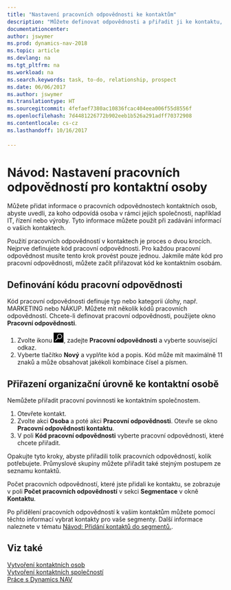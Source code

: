 ```yaml
---
title: "Nastavení pracovních odpovědnosti ke kontaktům"
description: "Můžete definovat odpovědnosti a přiřadit ji ke kontaktu, který je odpovědný za jeho společnost, například IT nebo produkce."
documentationcenter: 
author: jswymer
ms.prod: dynamics-nav-2018
ms.topic: article
ms.devlang: na
ms.tgt_pltfrm: na
ms.workload: na
ms.search.keywords: task, to-do, relationship, prospect
ms.date: 06/06/2017
ms.author: jswymer
ms.translationtype: HT
ms.sourcegitcommit: 4fefaef7380ac10836fcac404eea006f55d8556f
ms.openlocfilehash: 7d4481226772b902eeb1b526a291adff70372908
ms.contentlocale: cs-cz
ms.lasthandoff: 10/16/2017

---
```

# <a name="how-to-set-up-job-responsibilities-for-contact-persons"></a>Návod: Nastavení pracovních odpovědností pro kontaktní osoby
Můžete přidat informace o pracovních odpovědnostech kontaktních osob, abyste uvedli, za koho odpovídá osoba v rámci jejich společnosti, například IT, řízení nebo výroby. Tyto informace můžete použít při zadávání informací o vašich kontaktech.

Použití pracovních odpovědností v kontaktech je proces o dvou krocích. Nejprve definujete kód pracovní odpovědnosti. Pro každou pracovní odpovědnost musíte tento krok provést pouze jednou. Jakmile máte kód pro pracovní odpovědnosti, můžete začít přiřazovat kód ke kontaktním osobám.

## <a name="to-define-a-job-responsibility-code"></a>Definování kódu pracovní odpovědnosti
Kód pracovní odpovědnosti definuje typ nebo kategorii úlohy, např. MARKETING nebo NÁKUP. Můžete mít několik kódů pracovních odpovědností. Chcete-li definovat pracovní odpovědnosti, použijete okno **Pracovní odpovědnosti**.

1. Zvolte ikonu ![Vyhledat stránku nebo sestavu](media/ui-search/search_small.png "Ikona Vyhledat stránku nebo sestavu"), zadejte **Pracovní odpovědnosti** a vyberte související odkaz.
2. Vyberte tlačítko **Nový** a vyplňte kód a popis. Kód může mít maximálně 11 znaků a může obsahovat jakékoli kombinace čísel a písmen.

## <a name="to-assign-job-responsibilities-to-a-contact-person"></a>Přiřazení organizační úrovně ke kontaktní osobě
Nemůžete přiřadit pracovní povinnosti ke kontaktním společnostem.

1. Otevřete kontakt.
2. Zvolte akci **Osoba** a poté akci **Pracovní odpovědnosti**. Otevře se okno **Pracovní odpovědnosti kontaktu**.
3. V poli **Kód pracovní odpovědnosti** vyberte pracovní odpovědnosti, které chcete přiřadit.

Opakujte tyto kroky, abyste přiřadili tolik pracovních odpovědností, kolik potřebujete. Průmyslové skupiny můžete přiřadit také stejným postupem ze seznamu kontaktů.

Počet pracovních odpovědností, které jste přidali ke kontaktu, se zobrazuje v poli **Počet pracovních odpovědností** v sekci **Segmentace** v okně **Kontaktu**.

Po přidělení pracovních odpovědností k vašim kontaktům můžete pomocí těchto informací vybrat kontakty pro vaše segmenty. Další informace naleznete v tématu [Návod: Přidání kontaktů do segmentů.](marketing-add-contact-segment.md).

## <a name="see-also"></a>Viz také
[Vytvoření kontaktních osob](marketing-create-contact-persons.md)  
[Vytvoření kontaktních společností](marketing-create-contact-companies.md)  
[Práce s Dynamics NAV](ui-work-product.md)

